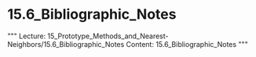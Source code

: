 # 15.6_Bibliographic_Notes
"""
Lecture: 15_Prototype_Methods_and_Nearest-Neighbors/15.6_Bibliographic_Notes
Content: 15.6_Bibliographic_Notes
"""
